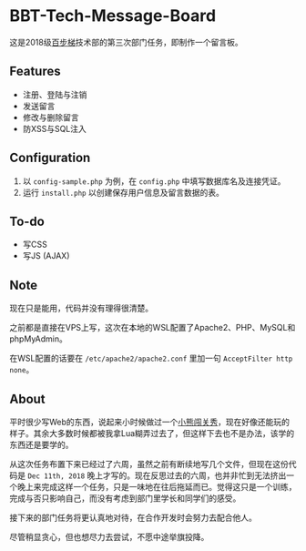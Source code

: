 # BBT-Tech-Message-Board
这是2018级[百步梯](https://www.100steps.net/)技术部的第三次部门任务，即制作一个留言板。

## Features
* 注册、登陆与注销
* 发送留言
* 修改与删除留言
* 防XSS与SQL注入

## Configuration
1. 以 `config-sample.php` 为例，在 `config.php` 中填写数据库名及连接凭证。
2. 运行 `install.php` 以创建保存用户信息及留言数据的表。

## To-do
* 写CSS
* 写JS (AJAX)

## Note
现在只是能用，代码并没有理得很清楚。

之前都是直接在VPS上写，这次在本地的WSL配置了Apache2、PHP、MySQL和phpMyAdmin。

在WSL配置的话要在 `/etc/apache2/apache2.conf` 里加一句 `AcceptFilter http none`。

## About
平时很少写Web的东西，说起来小时候做过一个[小熊闯关秀](http://sforest.in/game/)，现在好像还能玩的样子。其余大多数时候都被我拿Lua糊弄过去了，但这样下去也不是办法，该学的东西还是要学的。

从这次任务布置下来已经过了六周，虽然之前有断续地写几个文件，但现在这份代码是 `Dec 11th, 2018` 晚上才写的。现在反思过去的六周，也并非忙到无法挤出一个晚上来完成这样一个任务，只是一味地在往后拖延而已。觉得这只是一个训练，完成与否只影响自己，而没有考虑到部门里学长和同学们的感受。

接下来的部门任务将更认真地对待，在合作开发时会努力去配合他人。

尽管稍显贪心，但也想尽力去尝试，不愿中途举旗投降。